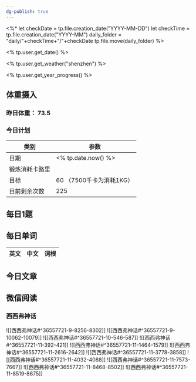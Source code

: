 ```yaml
---
dg-publish: true
---
```

<%*
let checkDate = tp.file.creation_date("YYYY-MM-DD")
let checkTime = tp.file.creation_date("YYYY-MM")
daily_folder = "daily/"+checkTime+"/"+checkDate
tp.file.move(daily_folder)
%>

<% tp.user.get_date() %>

<% tp.user.get_weather("shenzhen") %>

<% tp.user.get_year_progress() %>

## 体重摄入

### 昨日体重： 73.5
### 今日计划

| 类别           | 参数                    |
| -------------- | ----------------------- |
| 日期           | <% tp.date.now() %>               |
| 锻炼消耗卡路里 | |
| 目标           | 60      （7500千卡为消耗1KG）                |
| 目前剩余次数               |        225                  |



## 每日1题


## 每日单词

| 英文       | 中文       |词根|
| ---------- | ---------- | ---|


## 今日文章

## 微信阅读

<!-- start of weread -->

### 西西弗神话
![[西西弗神话#^36557721-9-8256-8302]]
![[西西弗神话#^36557721-9-10062-10079]]
![[西西弗神话#^36557721-10-546-587]]
![[西西弗神话#^36557721-11-392-421]]
![[西西弗神话#^36557721-11-1464-1579]]
![[西西弗神话#^36557721-11-2616-2642]]
![[西西弗神话#^36557721-11-3778-3858]]
![[西西弗神话#^36557721-11-4032-4088]]
![[西西弗神话#^36557721-11-7573-7667]]
![[西西弗神话#^36557721-11-8468-8502]]
![[西西弗神话#^36557721-11-8519-8675]]

<!-- end of weread -->
